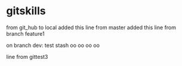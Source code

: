 # gitskills
from git_hub to local
added this line from master
added this line from branch feature1


on branch dev:
test stash oo oo oo oo

line from gittest3
